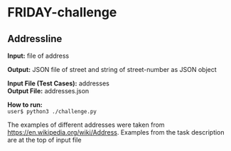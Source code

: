 # FRIDAY-challenge

## Addressline

**Input:** file of address

**Output:** JSON file of street and string of street-number as JSON object

**Input File (Test Cases):** addresses \
**Output File:** addresses.json

**How to run:** \
`user$ python3 ./challenge.py`

The examples of different addresses were taken from https://en.wikipedia.org/wiki/Address. Examples from the task description are at the top of input file
